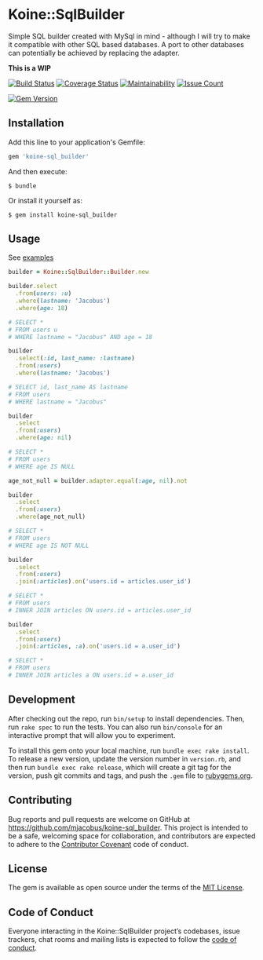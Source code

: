 # Koine::SqlBuilder

Simple SQL builder created with MySql in mind - although I will try to make it compatible with other SQL based databases.
A port to other databases can potentially be achieved by replacing the adapter.

**This is a WIP**

[![Build Status](https://travis-ci.org/mjacobus/koine-sql_builder.svg?branch=master)](https://travis-ci.org/mjacobus/koine-sql_builder)
[![Coverage Status](https://coveralls.io/repos/github/mjacobus/koine-sql_builder/badge.svg?branch=master)](https://coveralls.io/github/mjacobus/koine-sql_builder?branch=master)
[![Maintainability](https://api.codeclimate.com/v1/badges/eb8b4ea26c2110d67732/maintainability)](https://codeclimate.com/github/mjacobus/koine-sql_builder/maintainability)
[![Issue Count](https://codeclimate.com/github/mjacobus/koine-sql_builder/badges/issue_count.svg)](https://codeclimate.com/github/mjacobus/koine-sql_builder)

[![Gem Version](https://badge.fury.io/rb/koine-sql_builder.svg)](https://badge.fury.io/rb/koine-sql_builder)

## Installation

Add this line to your application's Gemfile:

```ruby
gem 'koine-sql_builder'
```

And then execute:

    $ bundle

Or install it yourself as:

    $ gem install koine-sql_builder

## Usage

See  [examples](https://github.com/mjacobus/koine-sql_builder/tree/master/examples)

```ruby
builder = Koine::SqlBuilder::Builder.new

builder.select
  .from(users: :u)
  .where(lastname: 'Jacobus')
  .where(age: 18)

# SELECT *
# FROM users u
# WHERE lastname = "Jacobus" AND age = 18

builder
  .select(:id, last_name: :lastname)
  .from(:users)
  .where(lastname: 'Jacobus')

# SELECT id, last_name AS lastname
# FROM users
# WHERE lastname = "Jacobus"

builder
  .select
  .from(:users)
  .where(age: nil)

# SELECT *
# FROM users
# WHERE age IS NULL

age_not_null = builder.adapter.equal(:age, nil).not

builder
  .select
  .from(:users)
  .where(age_not_null)

# SELECT *
# FROM users
# WHERE age IS NOT NULL

builder
  .select
  .from(:users)
  .join(:articles).on('users.id = articles.user_id')

# SELECT *
# FROM users
# INNER JOIN articles ON users.id = articles.user_id

builder
  .select
  .from(:users)
  .join(:articles, :a).on('users.id = a.user_id')

# SELECT *
# FROM users
# INNER JOIN articles a ON users.id = a.user_id
```

## Development

After checking out the repo, run `bin/setup` to install dependencies. Then, run `rake spec` to run the tests. You can also run `bin/console` for an interactive prompt that will allow you to experiment.

To install this gem onto your local machine, run `bundle exec rake install`. To release a new version, update the version number in `version.rb`, and then run `bundle exec rake release`, which will create a git tag for the version, push git commits and tags, and push the `.gem` file to [rubygems.org](https://rubygems.org).

## Contributing

Bug reports and pull requests are welcome on GitHub at https://github.com/mjacobus/koine-sql_builder. This project is intended to be a safe, welcoming space for collaboration, and contributors are expected to adhere to the [Contributor Covenant](http://contributor-covenant.org) code of conduct.

## License

The gem is available as open source under the terms of the [MIT License](https://opensource.org/licenses/MIT).

## Code of Conduct

Everyone interacting in the Koine::SqlBuilder project’s codebases, issue trackers, chat rooms and mailing lists is expected to follow the [code of conduct](https://github.com/mjacobus/koine-sql_builder/blob/master/CODE_OF_CONDUCT.md).
